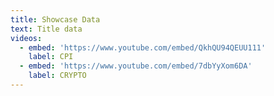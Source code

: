 ```yaml
---
title: Showcase Data
text: Title data
videos:
  - embed: 'https://www.youtube.com/embed/QkhQU94QEUU111'
    label: CPI
  - embed: 'https://www.youtube.com/embed/7dbYyXom6DA'
    label: CRYPTO
---
```


